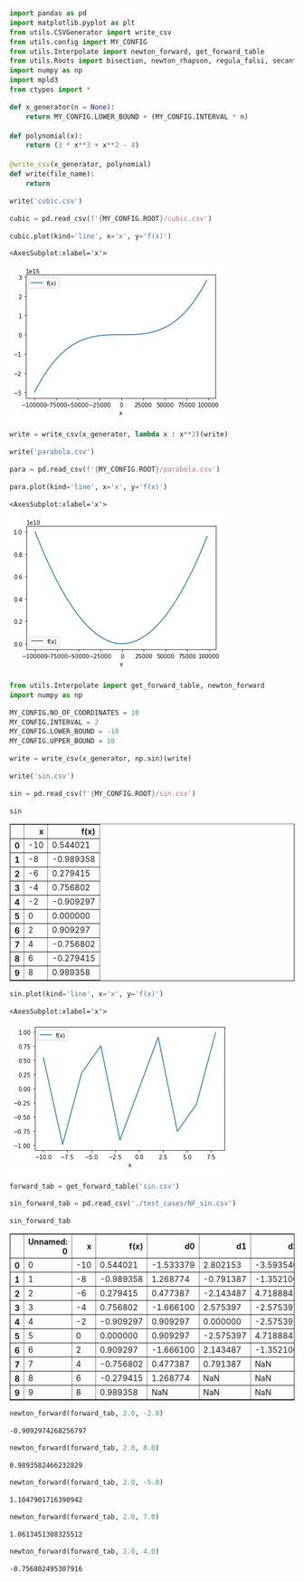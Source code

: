 ```python
import pandas as pd
import matplotlib.pyplot as plt
from utils.CSVGenerator import write_csv
from utils.config import MY_CONFIG
from utils.Interpolate import newton_forward, get_forward_table
from utils.Roots import bisection, newton_rhapson, regula_falsi, secant, csv_bisection, csv_newton_rhapson, csv_regula_falsi, csv_secant
import numpy as np
import mpld3
from ctypes import *
```


```python
def x_generator(n = None):
    return MY_CONFIG.LOWER_BOUND + (MY_CONFIG.INTERVAL * n)

def polynomial(x):
    return (3 * x**3 + x**2 - 4)

@write_csv(x_generator, polynomial)
def write(file_name):
    return
```


```python
write('cubic.csv')
```


```python
cubic = pd.read_csv(f'{MY_CONFIG.ROOT}/cubic.csv')
```


```python
cubic.plot(kind='line', x='x', y='f(x)')
```




    <AxesSubplot:xlabel='x'>




    
![png](interpolation_files/interpolation_4_1.png)
    



```python
write = write_csv(x_generator, lambda x : x**2)(write)
```


```python
write('parabola.csv')
```


```python
para = pd.read_csv(f'{MY_CONFIG.ROOT}/parabola.csv')
```


```python
para.plot(kind='line', x='x', y='f(x)')
```




    <AxesSubplot:xlabel='x'>




    
![png](interpolation_files/interpolation_8_1.png)
    



```python
from utils.Interpolate import get_forward_table, newton_forward
import numpy as np
```


```python
MY_CONFIG.NO_OF_COORDINATES = 10
MY_CONFIG.INTERVAL = 2
MY_CONFIG.LOWER_BOUND = -10
MY_CONFIG.UPPER_BOUND = 10
```


```python
write = write_csv(x_generator, np.sin)(write)
```


```python
write('sin.csv')
```


```python
sin = pd.read_csv(f'{MY_CONFIG.ROOT}/sin.csv')
```


```python
sin
```




<div>
<style scoped>
    .dataframe tbody tr th:only-of-type {
        vertical-align: middle;
    }

    .dataframe tbody tr th {
        vertical-align: top;
    }

    .dataframe thead th {
        text-align: right;
    }
</style>
<table border="1" class="dataframe">
  <thead>
    <tr style="text-align: right;">
      <th></th>
      <th>x</th>
      <th>f(x)</th>
    </tr>
  </thead>
  <tbody>
    <tr>
      <th>0</th>
      <td>-10</td>
      <td>0.544021</td>
    </tr>
    <tr>
      <th>1</th>
      <td>-8</td>
      <td>-0.989358</td>
    </tr>
    <tr>
      <th>2</th>
      <td>-6</td>
      <td>0.279415</td>
    </tr>
    <tr>
      <th>3</th>
      <td>-4</td>
      <td>0.756802</td>
    </tr>
    <tr>
      <th>4</th>
      <td>-2</td>
      <td>-0.909297</td>
    </tr>
    <tr>
      <th>5</th>
      <td>0</td>
      <td>0.000000</td>
    </tr>
    <tr>
      <th>6</th>
      <td>2</td>
      <td>0.909297</td>
    </tr>
    <tr>
      <th>7</th>
      <td>4</td>
      <td>-0.756802</td>
    </tr>
    <tr>
      <th>8</th>
      <td>6</td>
      <td>-0.279415</td>
    </tr>
    <tr>
      <th>9</th>
      <td>8</td>
      <td>0.989358</td>
    </tr>
  </tbody>
</table>
</div>




```python
sin.plot(kind='line', x='x', y='f(x)')
```




    <AxesSubplot:xlabel='x'>




    
![png](interpolation_files/interpolation_15_1.png)
    



```python
forward_tab = get_forward_table('sin.csv')
```


```python
sin_forward_tab = pd.read_csv('./test_cases/NF_sin.csv')
```


```python
sin_forward_tab
```




<div>
<style scoped>
    .dataframe tbody tr th:only-of-type {
        vertical-align: middle;
    }

    .dataframe tbody tr th {
        vertical-align: top;
    }

    .dataframe thead th {
        text-align: right;
    }
</style>
<table border="1" class="dataframe">
  <thead>
    <tr style="text-align: right;">
      <th></th>
      <th>Unnamed: 0</th>
      <th>x</th>
      <th>f(x)</th>
      <th>d0</th>
      <th>d1</th>
      <th>d2</th>
      <th>d3</th>
      <th>d4</th>
      <th>d5</th>
      <th>d6</th>
      <th>d7</th>
      <th>d8</th>
    </tr>
  </thead>
  <tbody>
    <tr>
      <th>0</th>
      <td>0</td>
      <td>-10</td>
      <td>0.544021</td>
      <td>-1.533379</td>
      <td>2.802153</td>
      <td>-3.593540</td>
      <td>2.241440</td>
      <td>3.829545</td>
      <td>-17.194811</td>
      <td>37.854358</td>
      <td>-58.513906</td>
      <td>58.513906</td>
    </tr>
    <tr>
      <th>1</th>
      <td>1</td>
      <td>-8</td>
      <td>-0.989358</td>
      <td>1.268774</td>
      <td>-0.791387</td>
      <td>-1.352100</td>
      <td>6.070984</td>
      <td>-13.365266</td>
      <td>20.659548</td>
      <td>-20.659548</td>
      <td>0.000000</td>
      <td>NaN</td>
    </tr>
    <tr>
      <th>2</th>
      <td>2</td>
      <td>-6</td>
      <td>0.279415</td>
      <td>0.477387</td>
      <td>-2.143487</td>
      <td>4.718884</td>
      <td>-7.294282</td>
      <td>7.294282</td>
      <td>0.000000</td>
      <td>-20.659548</td>
      <td>NaN</td>
      <td>NaN</td>
    </tr>
    <tr>
      <th>3</th>
      <td>3</td>
      <td>-4</td>
      <td>0.756802</td>
      <td>-1.666100</td>
      <td>2.575397</td>
      <td>-2.575397</td>
      <td>0.000000</td>
      <td>7.294282</td>
      <td>-20.659548</td>
      <td>NaN</td>
      <td>NaN</td>
      <td>NaN</td>
    </tr>
    <tr>
      <th>4</th>
      <td>4</td>
      <td>-2</td>
      <td>-0.909297</td>
      <td>0.909297</td>
      <td>0.000000</td>
      <td>-2.575397</td>
      <td>7.294282</td>
      <td>-13.365266</td>
      <td>NaN</td>
      <td>NaN</td>
      <td>NaN</td>
      <td>NaN</td>
    </tr>
    <tr>
      <th>5</th>
      <td>5</td>
      <td>0</td>
      <td>0.000000</td>
      <td>0.909297</td>
      <td>-2.575397</td>
      <td>4.718884</td>
      <td>-6.070984</td>
      <td>NaN</td>
      <td>NaN</td>
      <td>NaN</td>
      <td>NaN</td>
      <td>NaN</td>
    </tr>
    <tr>
      <th>6</th>
      <td>6</td>
      <td>2</td>
      <td>0.909297</td>
      <td>-1.666100</td>
      <td>2.143487</td>
      <td>-1.352100</td>
      <td>NaN</td>
      <td>NaN</td>
      <td>NaN</td>
      <td>NaN</td>
      <td>NaN</td>
      <td>NaN</td>
    </tr>
    <tr>
      <th>7</th>
      <td>7</td>
      <td>4</td>
      <td>-0.756802</td>
      <td>0.477387</td>
      <td>0.791387</td>
      <td>NaN</td>
      <td>NaN</td>
      <td>NaN</td>
      <td>NaN</td>
      <td>NaN</td>
      <td>NaN</td>
      <td>NaN</td>
    </tr>
    <tr>
      <th>8</th>
      <td>8</td>
      <td>6</td>
      <td>-0.279415</td>
      <td>1.268774</td>
      <td>NaN</td>
      <td>NaN</td>
      <td>NaN</td>
      <td>NaN</td>
      <td>NaN</td>
      <td>NaN</td>
      <td>NaN</td>
      <td>NaN</td>
    </tr>
    <tr>
      <th>9</th>
      <td>9</td>
      <td>8</td>
      <td>0.989358</td>
      <td>NaN</td>
      <td>NaN</td>
      <td>NaN</td>
      <td>NaN</td>
      <td>NaN</td>
      <td>NaN</td>
      <td>NaN</td>
      <td>NaN</td>
      <td>NaN</td>
    </tr>
  </tbody>
</table>
</div>




```python
newton_forward(forward_tab, 2.0, -2.0)
```




    -0.9092974268256797




```python
newton_forward(forward_tab, 2.0, 8.0)
```




    0.9893582466232829




```python
newton_forward(forward_tab, 2.0, -5.0)
```




    1.1047901716390942




```python
newton_forward(forward_tab, 2.0, 7.0)
```




    1.0613451308325512




```python
newton_forward(forward_tab, 2.0, 4.0)
```




    -0.756802495307916




```python

```
